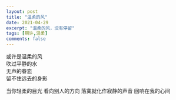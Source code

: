 ```yaml
---
layout: post
title: "温柔的风"
date: 2021-04-29
excerpt: "温柔的风，没有停留"
tags: [期许,温柔]
comments: false
---
```


或许是温柔的风     
吹过平静的水    
无声的眷恋     
留不住远去的身影

当你轻柔的目光
看向别人的方向
落寞就化作寂静的声音
回响在我的心间
